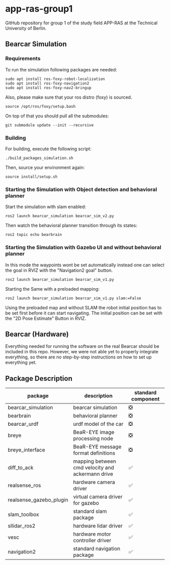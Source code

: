 # app-ras-group1
GitHub repository for group 1 of the study field APP-RAS at the Technical University of Berlin.


## Bearcar Simulation

### Requirements
To run the simulation following packages are needed:

```
sudo apt install ros-foxy-robot-localization
sudo apt install ros-foxy-navigation2
sudo apt install ros-foxy-nav2-bringup
```

Also, please make sure that your ros distro (foxy) is sourced.

`source /opt/ros/foxy/setup.bash`

On top of that you should pull all the submodules:

`git submodule update --init --recursive`

### Building
For building, execute the following script:

`./build_packages_simulation.sh`

Then, source your environment again:

`source install/setup.sh`

### Starting the Simulation with Object detection and behavioral planner

Start the simulation with slam enabled:

`ros2 launch bearcar_simulation bearcar_sim_v2.py`

Then watch the behavioral planner transition through its states:

`ros2 topic echo bearbrain`

### Starting the Simulation with Gazebo UI and without behavioral planner

In this mode the waypoints wont be set automatically instead one can select the goal in RVIZ with the "Navigation2 goal" button. 

`ros2 launch bearcar_simulation bearcar_sim_v1.py`

Starting the Same with a preloaded mapping:

`ros2 launch bearcar_simulation bearcar_sim_v1.py slam:=False`

Using the preloaded map and without SLAM the robot initial position has to be set first before it can start navigating. The initial position can be set with the "2D Pose Estimate" Button in RVIZ.





## Bearcar (Hardware)
Everything needed for running the software on the real Bearcar 
should be included in this repo. However, we were not able yet to properly integrate
everything, so there are no step-by-step instructions on how to set up everything yet.

## Package Description
| package                 | description                                      | standard component |
|-------------------------|--------------------------------------------------|--------------------|
| bearcar_simulation      | bearcar simulation                               |         ❎          |
| bearbrain               | behavioral planner                               |         ❎          |
| bearcar_urdf            | urdf model of the car                            |         ❎          |
| breye                   | BeaR-EYE image processing node                   |         ❎          |
| breye_interface         | BeaR-EYE message format definitions              |         ❎          |
| diff_to_ack             | mapping between cmd velocity and ackermann drive |        ✅           |
| realsense_ros           | hardware camera driver                           |        ✅           |
| realsense_gazebo_plugin | virtual camera driver for gazebo                 |        ✅           |
| slam_toolbox            | standard slam package                            |        ✅           |
| sllidar_ros2            | hardware lidar driver                            |        ✅           |
| vesc                    | hardware motor controller driver                 |        ✅           |
| navigation2             | standard navigation package                      |        ✅           |


